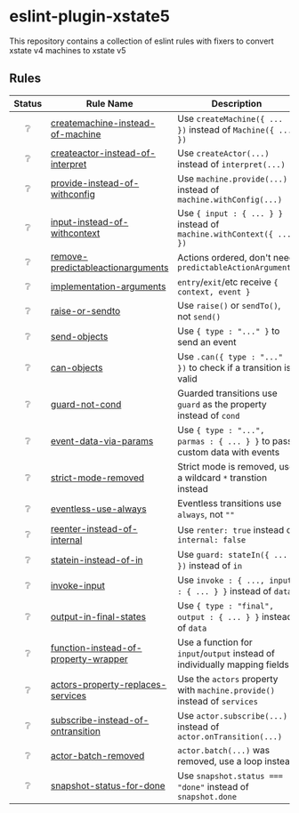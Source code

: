 # eslint-plugin-xstate5

This repository contains a collection of eslint rules with fixers to convert xstate v4 machines to xstate v5

## Rules

| Status | Rule Name | Description |
| :----: | --------- | ----------- |
| ❔ | [createmachine-instead-of-machine](https://stately.ai/docs/migration#use-createmachine-not-machine) | Use `createMachine({ ... })` instead of `Machine({ ... })` |
| ❔ | [createactor-instead-of-interpret](https://stately.ai/docs/migration#use-createactor-not-interpret) | Use `createActor(...)` instead of `interpret(...)` |
| ❔ | [provide-instead-of-withconfig](https://stately.ai/docs/migration#use-machineprovide-not-machinewithconfig) | Use `machine.provide(...)` instead of `machine.withConfig(...)` |
| ❔ | [input-instead-of-withcontext](https://stately.ai/docs/migration#set-context-with-input-not-machinewithcontext) | Use `{ input : { ... } }` instead of `machine.withContext({ ... })` |
| ❔ | [remove-predictableactionarguments](https://stately.ai/docs/migration#actions-ordered-by-default-predictableactionarguments-no-longer-needed) | Actions ordered, don't need `predictableActionArguments` |
| ❔ | [implementation-arguments](https://stately.ai/docs/migration#implementation-functions-receive-a-single-argument) | `entry`/`exit`/etc receive `{ context, event }` |
| ❔ | [raise-or-sendto](https://stately.ai/docs/migration#use-either-raise-or-sendto-not-send) | Use `raise()` or `sendTo()`, not `send()` |
| ❔ | [send-objects](https://stately.ai/docs/migration#actorsend-no-longer-accepts-string-types) | Use `{ type : "..." }` to send an event |
| ❔ | [can-objects](https://stately.ai/docs/migration#statecan-no-longer-accepts-string-types) | Use `.can({ type : "..." })` to check if a transition is valid |
| ❔ | [guard-not-cond](https://stately.ai/docs/migration#guarded-transitions-use-guard-not-cond) | Guarded transitions use `guard` as the property instead of `cond` |
| ❔ | [event-data-via-params](https://stately.ai/docs/migration#use-params-to-pass-custom-event-data) | Use `{ type : "...", parmas : { ... } }` to pass custom data with events |
| ❔ | [strict-mode-removed](https://stately.ai/docs/migration#use-wildcard--transitions-not-strict-mode) | Strict mode is removed, use a wildcard `*` transtion instead |
| ❔ | [eventless-use-always](https://stately.ai/docs/migration#use-explicit-eventless-always-transitions) | Eventless transitions use `always`, not `""` |
| ❔ | [reenter-instead-of-internal](https://stately.ai/docs/migration#use-reenter-true-not-internal-false) | Use `renter: true` instead of `internal: false` |
| ❔ | [statein-instead-of-in](https://stately.ai/docs/migration#use-statein-to-validate-state-transitions-not-in) | Use `guard: stateIn({ ... })` instead of `in` |
| ❔ | [invoke-input](https://stately.ai/docs/migration#use-invokeinput-instead-of-invokedata) | Use `invoke : { ..., input : { ... } }` instead of `data` |
| ❔ | [output-in-final-states](https://stately.ai/docs/migration#use-output-in-final-states-instead-of-data) | Use `{ type : "final", output : { ... } }` instead of `data` |
| ❔ | [function-instead-of-property-wrapper](https://stately.ai/docs/migration#dont-use-property-mappers-in-input-or-output) | Use a function for `input`/`output` instead of individually mapping fields |
| ❔ | [actors-property-replaces-services](https://stately.ai/docs/migration#use-actors-property-on-options-object-instead-of-services) | Use the `actors` property with `machine.provide()` instead of `services` |
| ❔ | [subscribe-instead-of-ontransition](https://stately.ai/docs/migration#use-subscribe-for-changes-not-ontransition) | Use `actor.subscribe(...)` instead of `actor.onTransition(...)` |
| ❔ | [actor-batch-removed](https://stately.ai/docs/migration#loop-over-events-instead-of-using-actorbatch) | `actor.batch(...)` was removed, use a loop instead |
| ❔ | [snapshot-status-for-done](https://stately.ai/docs/migration#use-snapshotstatus--done-instead-of-snapshotdone) | Use `snapshot.status === "done"` instead of `snapshot.done` |

